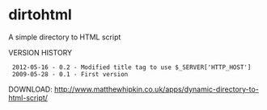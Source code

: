 # dirtohtml
A simple directory to HTML script

VERSION HISTORY

     2012-05-16 - 0.2 - Modified title tag to use $_SERVER['HTTP_HOST'] 
     2009-05-28 - 0.1 - First version  
     
DOWNLOAD: http://www.matthewhipkin.co.uk/apps/dynamic-directory-to-html-script/     
